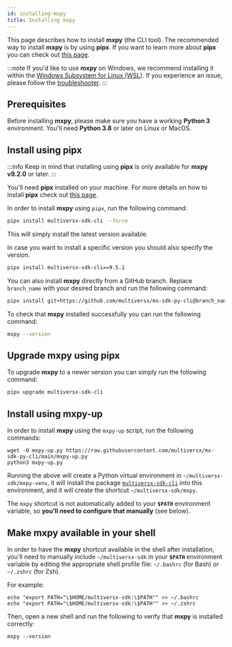 ```yaml
---
id: installing-mxpy
title: Installing mxpy
---
```


[comment]: # (mx-abstract)

This page describes how to install **mxpy** (the CLI tool). The recommended way to install **mxpy** is by using **pipx**. If you want to learn more about **pipx** you can check out [this page](https://pipx.pypa.io/stable/#overview-what-is-pipx).

:::note
If you'd like to use **mxpy** on Windows, we recommend installing it within the [Windows Subsystem for Linux (WSL)](https://learn.microsoft.com/en-us/windows/wsl/install). If you experience an issue, please follow the [troubleshooter](/sdk-and-tools/troubleshooting/multiplatform).
:::

[comment]: # (mx-context-auto)

## **Prerequisites**

Before installing **mxpy**, please make sure you have a working **Python 3** environment. You'll need **Python 3.8** or later on Linux or MacOS.

[comment]: # (mx-context-auto)

## **Install using pipx**

:::info
Keep in mind that installing using **pipx** is only available for **mxpy v9.2.0** or later.
:::

You'll need **pipx** installed on your machine. For more details on how to install **pipx** check out [this page](https://pipx.pypa.io/stable/#install-pipx).

In order to install **mxpy** using `pipx`, run the following command:

```sh
pipx install multiversx-sdk-cli --force
```

This will simply install the latest version available.

In case you want to install a specific version you should also specify the version.

```sh
pipx install multiversx-sdk-cli==9.5.1
```

You can also install **mxpy** directly from a GitHub branch. Replace `branch_name` with your desired branch and run the following command:

```sh
pipx install git+https://github.com/multiversx/mx-sdk-py-cli@branch_name
```

To check that **mxpy** installed successfully you can run the following command:

```sh
mxpy --version
```

[comment]: # (mx-context-auto)

## **Upgrade mxpy using pipx**

To upgrade **mxpy** to a newer version you can simply run the following command:

```sh
pipx upgrade multiversx-sdk-cli
```

[comment]: # (mx-context-auto)

## **Install using mxpy-up**

In order to install **mxpy** using the `mxpy-up` script, run the following commands:

```
wget -O mxpy-up.py https://raw.githubusercontent.com/multiversx/mx-sdk-py-cli/main/mxpy-up.py
python3 mxpy-up.py
```

Running the above will create a Python virtual environment in `~/multiversx-sdk/mxpy-venv`, it will install the package [`multiversx-sdk-cli`](https://pypi.org/project/multiversx-sdk-cli) into this environment, and it will create the shortcut `~/multiversx-sdk/mxpy`.

The `mxpy` shortcut is not automatically added to your **`$PATH`** environment variable, so **you'll need to configure that manually** (see below).

[comment]: # (mx-context-auto)

## Make mxpy available in your shell

In order to have the **mxpy** shortcut available in the shell after installation, you'll need to manually include `~/multiversx-sdk` in your **`$PATH`** environment variable by editing the appropriate shell profile file: `~/.bashrc` (for Bash) or `~/.zshrc` (for Zsh).

For example:

```
echo "export PATH="\$HOME/multiversx-sdk:\$PATH"" >> ~/.bashrc
echo "export PATH="\$HOME/multiversx-sdk:\$PATH"" >> ~/.zshrc
```

Then, open a new shell and run the following to verify that **mxpy** is installed correctly:

```
mxpy --version
```
